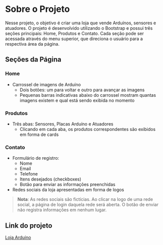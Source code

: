 # Sobre o Projeto

Nesse projeto, o objetivo é criar uma loja que vende Arduínos, sensores e atuadores. O projeto é desenvolvido utilizando o Bootstrap e possui três seções principais: Home, Produtos e Contato. Cada seção pode ser acessada através do menu superior, que direciona o usuário para a respectiva área da página.

## Seções da Página

### Home
- Carrossel de imagens de Arduíno
  - Dois botões: um para voltar e outro para avançar as imagens
  - Pequenas barras indicativas abaixo do carrossel mostram quantas imagens existem e qual está sendo exibida no momento

### Produtos
- Três abas: Sensores, Placas Arduíno e Atuadores
  - Clicando em cada aba, os produtos correspondentes são exibidos em forma de cards

### Contato
- Formulário de registro:
  - Nome
  - Email
  - Telefone
  - Itens desejados (checkboxes)
  - Botão para enviar as informações preenchidas
- Redes sociais da loja apresentadas em forma de logos

> **Nota**: As redes sociais são fictícias. Ao clicar na logo de uma rede social, a página de login daquela rede será aberta. O botão de enviar não registra informações em nenhum lugar.

## Link do projeto
[Loja Arduíno](https://fabio-loja-arduino.vercel.app/)
